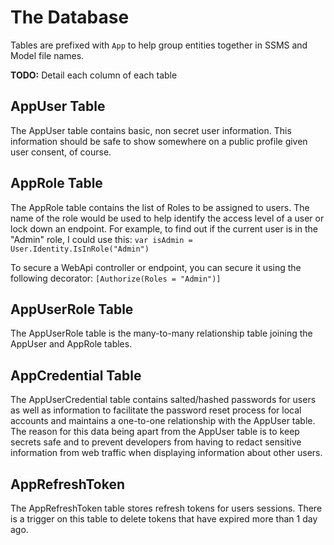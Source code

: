 # The Database

Tables are prefixed with `App` to help group entities together in SSMS and Model file names.

**TODO:** Detail each column of each table

## AppUser Table

The AppUser table contains basic, non secret user information. This information should be safe to show somewhere on a public profile given user consent, of course.

## AppRole Table

The AppRole table contains the list of Roles to be assigned to users. The name of the role would be used to help identify the access level of a user or lock down an endpoint. For example, to find out if the current user is in the "Admin" role, I could use this:
`var isAdmin = User.Identity.IsInRole("Admin")`

To secure a WebApi controller or endpoint, you can secure it using the following decorator:
`[Authorize(Roles = "Admin")]`

## AppUserRole Table

The AppUserRole table is the many-to-many relationship table joining the AppUser and AppRole tables.

## AppCredential Table

The AppUserCredential table contains salted/hashed passwords for users as well as information to facilitate the password reset process for local accounts and maintains a one-to-one relationship with the AppUser table. The reason for this data being apart from the AppUser table is to keep secrets safe and to prevent developers from having to redact sensitive information from web traffic when displaying information about other users.

## AppRefreshToken

The AppRefreshToken table stores refresh tokens for users sessions. There is a trigger on this table to delete tokens that have expired more than 1 day ago.
